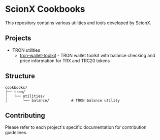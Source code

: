 # ScionX Cookbooks

This repository contains various utilities and tools developed by ScionX.

## Projects

- TRON utilities
  - [tron-wallet-toolkit](./tron/utilities/tron-wallet-toolkit/README.md) - TRON wallet toolkit with balance checking and price information for TRX and TRC20 tokens

## Structure

```
cookbooks/
├── tron/
│   └── utilities/
│       └── balance/          # TRON balance utility
```

## Contributing

Please refer to each project's specific documentation for contribution guidelines.